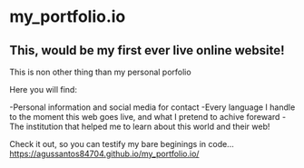 # my_portfolio.io

## This, would be my first ever live online website!

This is non other thing than my personal porfolio

Here you will find:

-Personal information and social media for contact
-Every language I handle to the moment this web goes live, and what I pretend to achive foreward
-The institution that helped me to learn about this world and their web!

Check it out, so you can testify my bare beginings in code... https://agussantos84704.github.io/my_portfolio.io/
